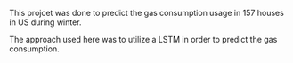 This projcet was done to predict the gas consumption usage in 157 houses in US during winter.

The approach used here was to utilize a LSTM in order to predict the gas consumption.
